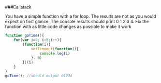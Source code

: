 ###Callstack 

You have a simple function with a for loop.  The results are not as you would expect on first glance.  The console results should print 0 1 2 3 4.  Fix the function with as little code changes as possible to make it work



```js
function goTime(){
    for(var i=0; i<5;i++){
        (function(i){
            setTimeout(function(){
                console.log(i)
            }, 0)
        })(i)
    }
}
goTime(); //should output 01234
```